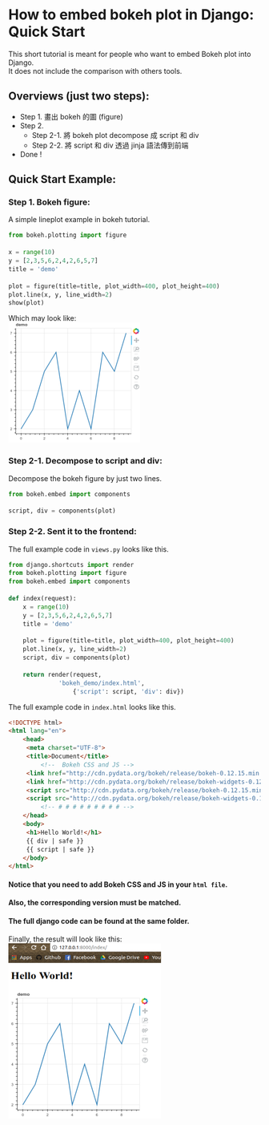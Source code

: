 # How to embed bokeh plot in Django: Quick Start
This short tutorial is meant for people who want to embed Bokeh plot into Django.     
It does not include the comparison with others tools.

## Overviews (just two steps):
- Step 1. 畫出 bokeh 的圖 (figure)
- Step 2.       
    - Step 2-1. 將 bokeh plot decompose 成 script 和 div     
    - Step 2-2. 將 script 和 div 透過 jinja 語法傳到前端     
- Done !

## Quick Start Example:
### Step 1. Bokeh figure:    
A simple lineplot example in bokeh tutorial.

```python
from bokeh.plotting import figure

x = range(10)
y = [2,3,5,6,2,4,2,6,5,7]
title = 'demo'

plot = figure(title=title, plot_width=400, plot_height=400)
plot.line(x, y, line_width=2)
show(plot)
```    

Which may look like:    
<kbd>
![](./github_imgs/example_lineplot01.png)
</kbd>

### Step 2-1. Decompose to script and div:
Decompose the bokeh figure by just two lines.
```python
from bokeh.embed import components

script, div = components(plot)
```

### Step 2-2. Sent it to the frontend:
The full example code in `views.py` looks like this.
```python
from django.shortcuts import render
from bokeh.plotting import figure 
from bokeh.embed import components

def index(request):
    x = range(10)
    y = [2,3,5,6,2,4,2,6,5,7]
    title = 'demo'

    plot = figure(title=title, plot_width=400, plot_height=400)
    plot.line(x, y, line_width=2)
    script, div = components(plot)

    return render(request,
    		  'bokeh_demo/index.html',
    	          {'script': script, 'div': div})
```    
The full example code in `index.html` looks like this.
```html
<!DOCTYPE html>
<html lang="en">
    <head>
	 <meta charset="UTF-8">
	 <title>Document</title>
         <!--  Bokeh CSS and JS -->
	 <link href="http://cdn.pydata.org/bokeh/release/bokeh-0.12.15.min.css" rel="stylesheet" type="text/css">
	 <link href="http://cdn.pydata.org/bokeh/release/bokeh-widgets-0.12.15.min.css" rel="stylesheet" type="text/css">
	 <script src="http://cdn.pydata.org/bokeh/release/bokeh-0.12.15.min.js"></script>
	 <script src="http://cdn.pydata.org/bokeh/release/bokeh-widgets-0.12.15.min.js"></script>
         <!-- # # # # # # # # # -->
    </head>
    <body>
	 <h1>Hello World!</h1>
	 {{ div | safe }}
	 {{ script | safe }}
    </body>
</html>
```    
#### Notice that you need to add Bokeh CSS and JS in your `html file`.    
#### Also, the corresponding version must be matched.    
#### The full django code can be found at the same folder.    
    
Finally, the result will look like this:      
<kbd>
![](./github_imgs/example_lineplot02.png)
</kbd>
